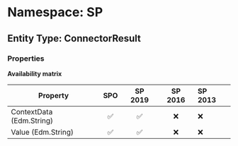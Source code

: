 # Namespace: SP

## Entity Type: ConnectorResult

### Properties

**Availability matrix**

Property | SPO | SP 2019 | SP 2016 | SP 2013
----------|:---:|:-------:|:-------:|:-------
ContextData (Edm.String) | ✅ | ✅ | ❌ | ❌
Value (Edm.String) | ✅ | ✅ | ❌ | ❌

